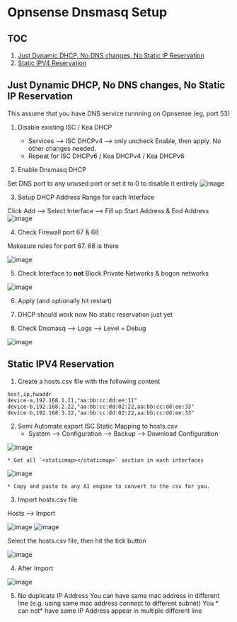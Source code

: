 # Opnsense Dnsmasq Setup
## TOC
1. [Just Dynamic DHCP, No DNS changes, No Static IP Reservation](#just-dynamic-dhcp-no-dns-changes-no-static-ip-reservation)
2. [Static IPV4 Reservation](#Static-IPV4-Reservation)
    
## Just Dynamic DHCP, No DNS changes, No Static IP Reservation
This assume that you have DNS service runnning on Opnsense (eg, port 53)

1. Disable existing ISC / Kea DHCP
   * Services --> ISC DHCPv4 --> only uncheck Enable, then apply. No other changes needed.
   * Repeat for ISC DHCPv6 / Kea DHCPv4 / Kea DHCPv6

2. Enable Dnsmasq DHCP

Set DNS port to any unused port or set it to 0 to disable it entirely
![image](https://github.com/user-attachments/assets/bffec432-86ad-4c23-8812-e5c2a3ee5100)

3. Setup DHCP Address Range for each Interface

Click Add --> Select Interface --> Fill up Start Address & End Address
![image](https://github.com/user-attachments/assets/2925b378-503f-4764-846b-ab080e4b053d)

4. Check Firewall port 67 & 68

Makesure rules for port 67. 68 is there

![image](https://github.com/user-attachments/assets/0136cf95-aff7-4a9e-af6e-4955db5ee0c7)

5. Check Interface to **not** Block Private Networks & bogon networks
   
![image](https://github.com/user-attachments/assets/60c58d24-970e-446b-8e39-03fdd83a91ef)

6. Apply (and optionally hit restart)

7. DHCP should work now
No static reservation just yet
   
8. Check Dnsmasq --> Logs --> Level = Debug

![image](https://github.com/user-attachments/assets/3c8a13a3-6090-45d8-a1ed-b64789691d16)


## Static IPV4 Reservation
1. Create a hosts.csv file with the following content

```
host,ip,hwaddr
device-a,192.168.1.11,"aa:bb:cc:dd:ee:11"
device-b,192.168.2.22,"aa:bb:cc:dd:02:22,aa:bb:cc:dd:ee:33"
device-b,192.168.3.22,"aa:bb:cc:dd:02:22,aa:bb:cc:dd:ee:33"
```

2. Semi Automate export ISC Static Mapping to hosts.csv
    * System --> Configuration --> Backup --> Download Configuration

![image](https://github.com/user-attachments/assets/17cdb83c-fa9b-4946-9698-bc81f733d68f)

    * Get all `<staticmap></staticmap>` section in each interfaces

![image](https://github.com/user-attachments/assets/d09ec6c2-607d-4270-be34-d0126fa11a8e)

    * Copy and paste to any AI engine to convert to the csv for you.

    
3. Import hosts.csv file

Hosts --> Import

![image](https://github.com/user-attachments/assets/390c042a-a609-4e08-a734-fc23823b3bb7)
![image](https://github.com/user-attachments/assets/4dff2bd0-3e91-4882-9b35-ea46cfd1046b)

Select the hosts.csv file, then hit the tick button

![image](https://github.com/user-attachments/assets/c3e3249c-1697-47ea-8087-c806045e1374)

4. After Import

![image](https://github.com/user-attachments/assets/145d3202-ce8c-4b90-9e39-fa449acfaa8e)

5. No duplicate IP Address
You can have same mac address in different line (e.g. using same mac address connect to different subnet)
You * can not* have same IP Address appear in multiple different line
